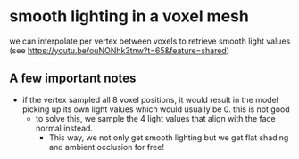 # smooth lighting in a voxel mesh

we can interpolate per vertex between voxels to retrieve smooth light values
(see https://youtu.be/ouNONhk3tnw?t=65&feature=shared)

## A few important notes
* if the vertex sampled all 8 voxel positions, it would result in the model picking up its own light values which would usually be 0. this is not good
    * to solve this, we sample the 4 light values that align with the face normal instead.
        * This way, we not only get smooth lighting but we get flat shading and ambient occlusion for free!

